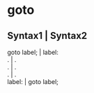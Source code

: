 # goto


Syntax1      |   Syntax2  
----------------------------
goto label;  |    label:  
.            |    .  
.            |    .  
.            |    .  
label:       |    goto label;  
